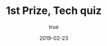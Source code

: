 ---
author:
  name: "Jatin Dehmiwal"
date: 2019-02-23
title: 1st Prize, Tech quiz
eventname: Kirori Mal College, University of Delhi
eventlocation:
weight: 10
---